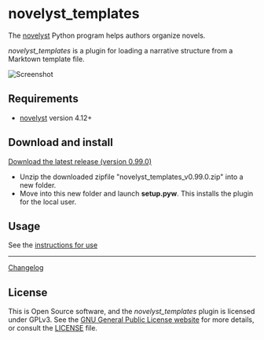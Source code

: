 # novelyst_templates

The [novelyst](https://peter88213.github.io/novelyst/) Python program helps authors organize novels.  

*novelyst_templates* is a plugin for loading a narrative structure from a Marktown template file. 

![Screenshot](Screenshots/screen01.png)

## Requirements

- [novelyst](https://peter88213.github.io/novelyst/) version 4.12+

## Download and install

[Download the latest release (version 0.99.0)](https://github.com/peter88213/novelyst_templates/raw/main/dist/novelyst_templates_v0.99.0.zip)

- Unzip the downloaded zipfile "novelyst_templates_v0.99.0.zip" into a new folder.
- Move into this new folder and launch **setup.pyw**. This installs the plugin for the local user.

## Usage

See the [instructions for use](usage)

------------------------------------------------------------------

[Changelog](changelog)

## License

This is Open Source software, and the *novelyst_templates* plugin is licensed under GPLv3. See the
[GNU General Public License website](https://www.gnu.org/licenses/gpl-3.0.en.html) for more
details, or consult the [LICENSE](https://github.com/peter88213/novelyst_templates/blob/main/LICENSE) file.
